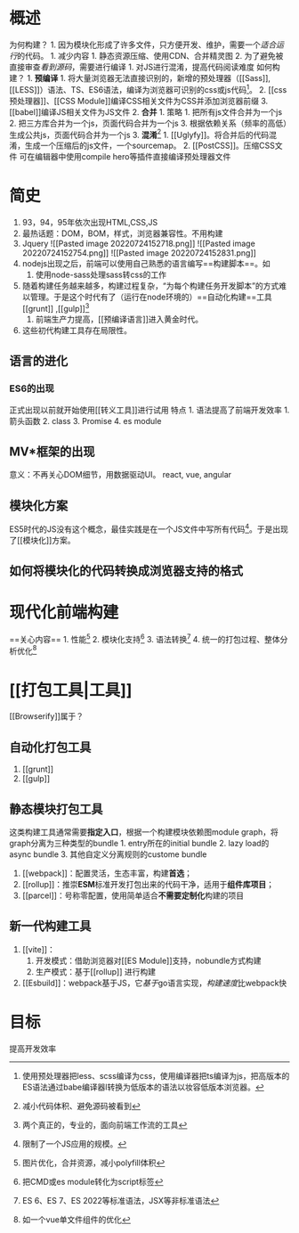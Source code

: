 # 概述

为何构建？
	1. 因为模块化形成了许多文件，只方便开发、维护，需要一个*适合运行*的代码。
		1. 减少内容
			1. 静态资源压缩、使用CDN、合并精灵图
	2. 为了避免被直接审查*看到源码*，需要进行编译
		1. 对JS进行混淆，提高代码阅读难度
如何构建？
	1. **预编译**
		1. 将大量浏览器无法直接识别的，新增的预处理器（[[Sass]], [[LESS]]）语法、TS、ES6语法，编译为浏览器可识别的css或js代码[^9]。
		2. [[css预处理器]]、[[CSS Module]]编译CSS相关文件为CSS并添加浏览器前缀
		3. [[babel]]编译JS相关文件为JS文件
	2. **合并**
		1. 策略
			1. 把所有js文件合并为一个js
			2. 把三方库合并为一个js，页面代码合并为一个js
			3. 根据依赖关系（频率的高低）生成公共js，页面代码合并为一个js
	3. **混淆**[^10] 
		1. [[Uglyfy]]。将合并后的代码混淆，生成一个压缩后的js文件，一个sourcemap。
		2. [[PostCSS]]。压缩CSS文件
可在编辑器中使用compile hero等插件直接编译预处理器文件
# 简史
1. 93，94，95年依次出现HTML,CSS,JS
2. 最热话题：DOM，BOM，样式，浏览器兼容性。不用构建
3. Jquery
![[Pasted image 20220724152718.png]]
![[Pasted image 20220724152754.png]]
![[Pasted image 20220724152831.png]]
4. nodejs出现之后，前端可以使用自己熟悉的语言编写==构建脚本==。如
	1. 使用node-sass处理sass转css的工作
5. 随着构建任务越来越多，构建过程复杂，“为每个构建任务开发脚本”的方式难以管理。于是这个时代有了（运行在node环境的）==自动化构建==工具[[grunt]] ,[[gulp]][^1]
	1. 前端生产力提高，[[预编译语言]]进入黄金时代。
6. 这些初代构建工具存在局限性。
## 语言的进化
### ES6的出现
正式出现以前就开始使用[[转义工具]]进行试用
特点
	1. 语法提高了前端开发效率
		1. 箭头函数
		2. class
		3. Promise
		4. es module
## MV\*框架的出现
意义：不再关心DOM细节，用数据驱动UI。
react, vue, angular
## 模块化方案
ES5时代的JS没有这个概念，最佳实践是在一个JS文件中写所有代码[^2]。于是出现了[[模块化]]方案。
## 如何将模块化的代码转换成浏览器支持的格式
# 现代化前端构建
==关心内容== 
	1. 性能[^3]
	2. 模块化支持[^4]
	3. 语法转换[^5]
	4. 统一的打包过程、整体分析优化[^6]
# [[打包工具|工具]] 
[[Browserify]]属于？
## 自动化打包工具
1. [[grunt]] 
2. [[gulp]] 
## 静态模块打包工具
这类构建工具通常需要**指定入口**，根据一个构建模块依赖图module graph，将graph分离为三种类型的bundle
	1. entry所在的initial bundle
	2. lazy load的async bundle
	3. 其他自定义分离规则的custome bundle 
1. [[webpack]]：配置灵活，生态丰富，构建**首选**；
2. [[rollup]]：推崇**ESM**标准开发打包出来的代码干净，适用于**组件库项目**；
3. [[parcel]]：号称零配置，使用简单适合**不需要定制化**构建的项目
## 新一代构建工具
1. [[vite]]：
	1. 开发模式：借助浏览器对[[ES Module]]支持，nobundle方式构建
	2. 生产模式：基于[[rollup]] 进行构建
2. [[Esbuild]]：webpack基于JS，它*基于*go语言实现，*构建速度*比webpack快
# 目标
提高开发效率


[^1]: 两个真正的，专业的，面向前端工作流的工具
[^2]: 限制了一个JS应用的规模。
[^3]: 图片优化，合并资源，减小polyfill体积
[^4]: 把CMD或es module转化为script标签
[^5]: ES 6、ES 7、ES 2022等标准语法，JSX等非标准语法
[^6]: 如一个vue单文件组件的优化
[^7]: 语法：语言级别的，最基础的概念，无法用其他概念实现。
[^8]: feature: 一般指对象，方法，可以通过语法实现。
[^9]: 使用预处理器把less、scss编译为css，使用编译器把ts编译为js，把高版本的ES语法通过babe编译器l转换为低版本的语法以妆容低版本浏览器。
[^10]: 减小代码体积、避免源码被看到